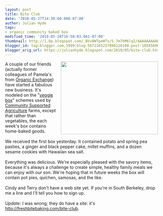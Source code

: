 ```yaml
---
layout: post
title: Bite Club
date: '2010-05-27T14:30:00.000-07:00'
author: Julian Hyde
tags:
- organic community baked box
modified_time: '2010-05-28T16:58:03.061-07:00'
thumbnail: http://1.bp.blogspot.com/_BVv0WTpeWTs/S_7m7hM6lqI/AAAAAAAAAEY/I784eE-lFXc/s72-c/photo.jpg
blogger_id: tag:blogger.com,1999:blog-5672165237896126100.post-1058569689454711553
blogger_orig_url: https://julianhyde.blogspot.com/2010/05/bite-club.html
---
```


<a onblur="try {parent.deselectBloggerImageGracefully();} catch(e) {}" href="http://1.bp.blogspot.com/_BVv0WTpeWTs/S_7m7hM6lqI/AAAAAAAAAEY/I784eE-lFXc/s1600/photo.jpg"><img style="float:right; margin:0 0 10px 10px;cursor:pointer; cursor:hand;width: 320px; height: 240px;" src="http://1.bp.blogspot.com/_BVv0WTpeWTs/S_7m7hM6lqI/AAAAAAAAAEY/I784eE-lFXc/s320/photo.jpg" border="0" alt="" id="BLOGGER_PHOTO_ID_5476068107128313506" /></a>A couple of our friends (actually former colleagues of Pamela's from <a href="http://www.organicexchange.org/">Organic Exchange</a>) have started a fabulous new business. It's modeled on the "<a href="http://en.wikipedia.org/wiki/Vegetable_box_scheme">veggie box</a>" schemes used by <a href="http://en.wikipedia.org/wiki/Community_supported_agriculture">Community Supported Agriculture</a> farms, except that rather than vegetables, the each week's box contains home-baked goods.<br /><br />We received the first box yesterday. It contained potato and spring pea pasties, a ginger and black pepper cake, millet muffins, and a dozen sesame cookies with Hawaiian sea salt.<br /><br />Everything was delicious. We're especially pleased with the savory items, because it's always a challenge to create simple, healthy family meals we can enjoy with our son. We're hoping that in future weeks the box will contain pot pies, quichen, samosas, and the like.<br /><br />Cindy and Terry don't have a web site yet. If you're in South Berkeley, drop me a line and I'll tell you how to sign up.<br /><br /><em>Update</em>: I was wrong; they do have a site: it's <a href="http://freshbitebaking.com/bite-club">http://freshbitebaking.com/bite-club</a>.